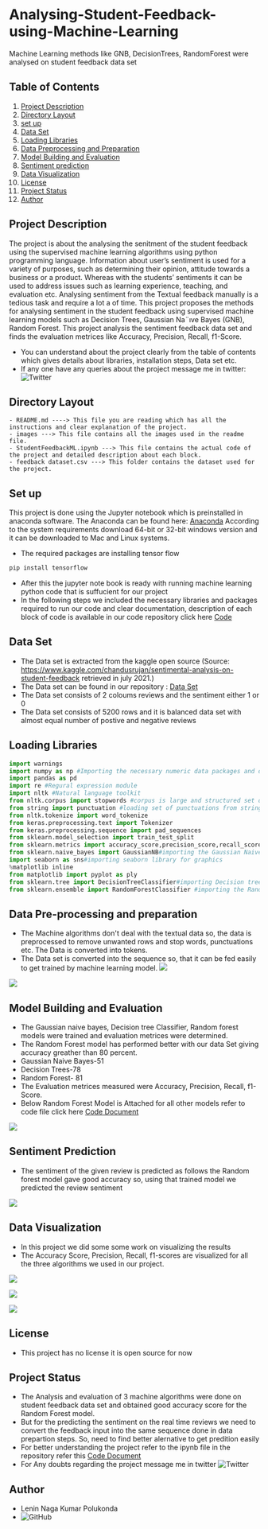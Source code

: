 # Analysing-Student-Feedback-using-Machine-Learning
Machine Learning methods like GNB, DecisionTrees, RandomForest were analysed on student feedback data set


## Table of Contents

1. [Project Description](#Project-description)
2. [Directory Layout](#directory-layout)
3. [set up](#set-up)
4. [Data Set](#data-set)
5. [Loading Libraries](#loading-libraries)
6. [Data Preprocessing and Preparation](#Data-Preprocessing-and-preprocessing)
7. [Model Building and Evaluation](#Model-Building-and-Evaluation)
8. [Sentiment prediction](#sentiment-prediction)
9. [Data Visualization](#data-visualization)
10. [License](#License)
11. [Project Status](#project-status)
12. [Author](#Author)

## Project Description

The project is about the analysing the senitment of the student feedback using the supervised machine learning algorithms using python programming language. Information about user’s sentiment is used for a variety of purposes, such as determining their opinion, attitude towards a business or a product. Whereas with the students’ sentiments it can be used to address issues such as learning experience, teaching, and evaluation etc. Analysing sentiment from the Textual feedback manually is a tedious task and require a lot a of time. This project proposes the methods for analysing sentiment in the student feedback using supervised machine learning models such as Decision Trees, Gaussian Na¨ıve Bayes (GNB), Random Forest. This project analysis the sentiment feedback data set and finds the evaluation metrices like Accuracy, Precision, Recall, f1-Score.
- You can understand about the project clearly from the table of contents which gives details about libraries, installation steps, Data set etc.
- If any one have any queries about the project message me in twitter: ![Twitter](https://img.shields.io/twitter/follow/lenin46685519?style=social)

## Directory Layout

```
- README.md ----> This file you are reading which has all the instructions and clear explanation of the project.
- images ---> This file contains all the images used in the readme file.
- StudentFeedbackML.ipynb ---> This file contains the actual code of the project and detailed description about each block.
- feedback dataset.csv ---> This folder contains the dataset used for the project.
```

## Set up

This project is done using the Jupyter notebook which is preinstalled in anaconda software. The Anaconda can be found here: [Anaconda](https://www.anaconda.com/products/individual) According to the system requirements download 64-bit or 32-bit windows version and it can be downloaded to Mac and Linux systems.
- The required packages are installing tensor flow
```py
pip install tensorflow

```
- After this the jupyter note book is ready with running machine learning python code that is suffucient for our project
- In the following steps we included the necessary libraries and packages required to run our code and clear documentation, description of each block of code is available in our code repository click here [Code](https://github.com/Raju9936/Analysing-Student-Feedback-using-Machine-Learning/blob/main/StudentFeedbackML.ipynb)

## Data Set
- The Data set is extracted from the kaggle open source 
(Source: https://www.kaggle.com/chandusrujan/sentimental-analysis-on-student-feedback retrieved in july 2021.)
- The Data set can be found in our repository : [Data Set](https://github.com/Raju9936/Analysing-Student-Feedback-using-Machine-Learning/blob/main/feedback%20dataset.csv)
- The Data set consists of 2 coloums reviews and the sentiment either 1 or 0
- The Data set consists of 5200 rows and it is balanced data set with almost equal number of postive and negative reviews

## Loading Libraries 

```py
import warnings
import numpy as np #Importing the necessary numeric data packages and data analysis packages
import pandas as pd
import re #Regural expression module
import nltk #Natural language toolkit
from nltk.corpus import stopwords #corpus is large and structured set of text
from string import punctuation #loading set of punctuations from string library
from nltk.tokenize import word_tokenize
from keras.preprocessing.text import Tokenizer
from keras.preprocessing.sequence import pad_sequences
from sklearn.model_selection import train_test_split
from sklearn.metrics import accuracy_score,precision_score,recall_score,f1_score# importing the error metrices from sklearn library
from sklearn.naive_bayes import GaussianNB#importing the Gaussian Naive bayes algorithm 
import seaborn as sns#importing seaborn library for graphics
%matplotlib inline 
from matplotlib import pyplot as ply
from sklearn.tree import DecisionTreeClassifier#importing Decision tree classifier algorithm
from sklearn.ensemble import RandomForestClassifier #importing the Random forest algorithm 
```

## Data Pre-processing and preparation
- The Machine algorithms don't deal with the textual data so, the data is preprocessed to remove unwanted rows and stop words, punctuations etc. The Data is converted into tokens.
- The Data set is converted into the sequence so, that it can be fed easily to get trained by machine learning model.
![](ImagesGit/preprocess1.jpg)



![](ImagesGit/Preparation.jpg)

## Model Building and Evaluation
- The Gaussian naive bayes, Decision tree Classifier, Random forest models were trained and evaluation metrices were determined.
- The Random Forest model has performed better with our data Set giving accuracy greather than 80 percent.
- Gaussian Naive Bayes-51
- Decision Trees-78
- Random Forest- 81
- The Evaluation metrices measured were Accuracy, Precision, Recall, f1-Score.
- Below Random Forest Model is Attached for all other models refer to code file click here [Code Document](https://github.com/Raju9936/Analysing-Student-Feedback-using-Machine-Learning/blob/main/StudentFeedbackML.ipynb)



![](ImagesGit/Random.jpg)

## Sentiment Prediction
- The sentiment of the given review is predicted as follows the Random forest model gave good accuracy so, using that trained model we predicted the review sentiment


![](ImagesGit/Pred.jpg)

## Data Visualization
- In this project we did some some work on visualizing the results 
- The Accuracy Score, Precision, Recall, f1-scores are visualized for all the three algorithms we used in our project.

![](ImagesGit/Accur.jpg)

![](ImagesGit/Prec.jpg)


![](ImagesGit/Recall.jpg)

## License 
- This project has no license it is open source for now

## Project Status
- The Analysis and evaluation of 3 machine algorithms were done on student feedback data set and obtained good accuracy score for the Random Forest model.
- But for the predicting the sentiment on the real time reviews we need to convert the feedback input into the same sequence done in data prepartion steps. So, need to find better alernative to get predition easily
- For better understanding the project refer to the ipynb file in the repository refer this [Code Document](https://github.com/Raju9936/Analysing-Student-Feedback-using-Machine-Learning/blob/main/StudentFeedbackML.ipynb)
- For Any doubts regarding the project message me in twitter ![Twitter](https://img.shields.io/twitter/follow/lenin46685519?style=social)


## Author
- Lenin Naga Kumar Polukonda 
- ![GitHub](https://img.shields.io/github/followers/Raju9936?style=social)

